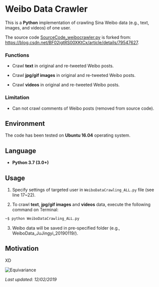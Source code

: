 # Weibo Data Crawler

This is a **Python** implementation of crawling Sina Weibo data (e.g., text, images, and videos) of one user.

The source code [SourceCode_weibocrawler.py](https://github.com/HeZhang1994/weibo-data-crawling/blob/master/SourceCode_weibocrawler.py) is forked from: https://blog.csdn.net/BF02jgtRS00XKtCx/article/details/79547627.

### Functions

- Crawl **text** in original and re-tweeted Weibo posts.

- Crawl **jpg/gif images** in original and re-tweeted Weibo posts.

- Crawl **videos** in original and re-tweeted Weibo posts.

### Limitation

- Can not crawl comments of Weibo posts (removed from source code).

## Environment

The code has been tested on **Ubuntu 16.04** operating system.

## Language

* __Python 3.7 (3.0+)__

## Usage

1. Specify settings of targeted user in ```WeiboDataCrawling_ALL.py``` file (see line 17~22).

2. To crawl **text**, **jpg/gif images** and **videos** data, execute the following command on Terminal:
```bash
~$ python WeiboDataCrawling_ALL.py
```

3. Weibo data will be saved in pre-specified folder (e.g., WeiboData_JuJingyi_20190119/).

## Motivation

XD

![Equivariance](https://github.com/HeZhang1994/weibo-data-crawling/blob/master/JuJingyi.jpg)

<i>Last updated: 12/02/2019</i>
